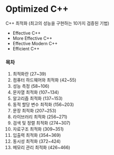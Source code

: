 # Optimized C++
C++ 최적화 (최고의 성능을 구현하는 10가지 검증된 기법)
- Effective C++
- More Effective C++
- Effective Modern C++
- Efficient C++

### 목차
1. 최적화란 (27~39)
2. 컴퓨터 하드웨어와 최적화 (42~55)
3. 성능 측정 (58~106)
4. 문자열 최적화 (107~134)
5. 알고리즘 최적화 (137~153)
6. 동적 할당 변수 최적화 (156~203)
7. 문장 최적화 (207~253)
8. 라이브러리 최적화 (256~271)
9. 검색 및 정렬 최적화 (274~307)
10. 자료구조 최적화 (309~351)
11. 입출력 최적화 (354~369)
12. 동시성 최적화 (372~424)
13. 메모리 관리 최적화 (426~466)